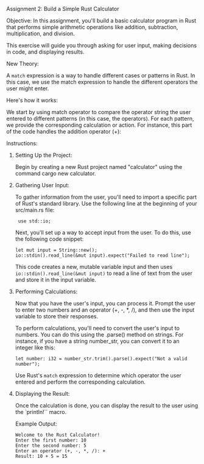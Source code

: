 Assignment 2: Build a Simple Rust Calculator

Objective: In this assignment, you'll build a basic calculator program in Rust that performs simple arithmetic operations like addition, subtraction, multiplication, and division.

This exercise will guide you through asking for user input, making decisions in code, and displaying results.

New Theory:

A `match` expression is a way to handle different cases or patterns in Rust. In this case, we use the match expression to handle the different operators the user might enter.

Here's how it works:

We start by using match operator to compare the operator string the user entered to different patterns (in this case, the operators).
For each pattern, we provide the corresponding calculation or action.
For instance, this part of the code handles the addition operator (+):

Instructions:

1. Setting Up the Project:

    Begin by creating a new Rust project named "calculator" using the command cargo new calculator.

2. Gathering User Input:

    To gather information from the user, you'll need to import a specific part of Rust's standard library. Use the following line at the beginning of your src/main.rs file:
    
    ```
     use std::io; 
    ```
    
    Next, you'll set up a way to accept input from the user. To do this, use the following code snippet:

    ```
    let mut input = String::new();
    io::stdin().read_line(&mut input).expect("Failed to read line");
    ```
    
    This code creates a new, mutable variable input and then uses `io::stdin().read_line(&mut input)` to read a line of text from the user and store it in the input variable.

3. Performing Calculations:

    Now that you have the user's input, you can process it. Prompt the user to enter two numbers and an operator (+, -, *, /), and then use the input variable to store their responses.

    To perform calculations, you'll need to convert the user's input to numbers. You can do this using the .parse() method on strings. For instance, if you have a string number_str, you can convert it to an integer like this:

    ```
    let number: i32 = number_str.trim().parse().expect("Not a valid number");
    ```
    Use Rust's `match` expression to determine which operator the user entered and perform the corresponding calculation.

4. Displaying the Result:

    Once the calculation is done, you can display the result to the user using the `println!`` macro.

    Example Output:
    ```
    Welcome to the Rust Calculator!
    Enter the first number: 10
    Enter the second number: 5
    Enter an operator (+, -, *, /): +
    Result: 10 + 5 = 15
    ```